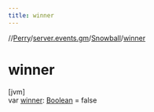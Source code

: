 ```yaml
---
title: winner
---
```

//[Perry](../../../index.html)/[server.events.gm](../index.html)/[Snowball](index.html)/[winner](winner.html)



# winner



[jvm]\
var [winner](winner.html): [Boolean](https://kotlinlang.org/api/latest/jvm/stdlib/kotlin/-boolean/index.html) = false




